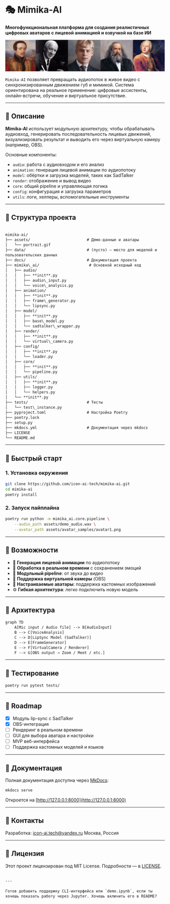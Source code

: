 # 🎭 Mimika-AI

**Многофункциональная платформа для создания реалистичных цифровых аватаров с лицевой анимацией и озвучкой на базе ИИ**

![Demo](assets/portrait.gif)

`Mimika-AI` позволяет превращать аудиопоток в живое видео с синхронизированным движением губ и мимикой. Система ориентирована на реальное применение: цифровые ассистенты, онлайн-встречи, обучение и виртуальное присутствие.

---

## 🧠 Описание

**Mimika-AI** использует модульную архитектуру, чтобы обрабатывать аудиовход, генерировать последовательность лицевых движений, визуализировать результат и выводить его через виртуальную камеру (например, OBS).

Основные компоненты:
- `audio`: работа с аудиовходом и его анализ
- `animation`: генерация лицевой анимации по аудиопотоку
- `model`: обёртки и загрузка моделей, таких как SadTalker
- `render`: отображение и вывод видео
- `core`: общий pipeline и управляющая логика
- `config`: конфигурация и загрузка параметров
- `utils`: логи, хелперы, вспомогательные инструменты

---

## 📁 Структура проекта

```

mimika-ai/
├── assets/                         # Демо-данные и аватары
│   └── portrait.gif
├── data/                           # (пусто) — место для моделей и пользовательских данных
├── docs/                           # Документация проекта
├── mimika\_ai/                      # Основной исходный код
│   ├── audio/
│   │   ├── **init**.py
│   │   ├── audio\_input.py
│   │   └── voice\_analysis.py
│   ├── animation/
│   │   ├── **init**.py
│   │   ├── frame\_generator.py
│   │   └── lipsync.py
│   ├── model/
│   │   ├── **init**.py
│   │   ├── base\_model.py
│   │   └── sadtalker\_wrapper.py
│   ├── render/
│   │   ├── **init**.py
│   │   └── virtual\_camera.py
│   ├── config/
│   │   ├── **init**.py
│   │   └── loader.py
│   ├── core/
│   │   ├── **init**.py
│   │   └── pipeline.py
│   ├── utils/
│   │   ├── **init**.py
│   │   ├── logger.py
│   │   └── helpers.py
│   └── **init**.py
├── tests/                          # Тесты
│   └── test\_instance.py
├── pyproject.toml                  # Настройка Poetry
├── poetry.lock
├── setup.py
├── mkdocs.yml                      # Документация через mkdocs
├── LICENSE
└── README.md

````

---

## 🚀 Быстрый старт

### 1. Установка окружения

```bash
git clone https://github.com/icon-ai-tech/mimika-ai.git
cd mimika-ai
poetry install
````

### 2. Запуск пайплайна

```bash
poetry run python -m mimika_ai.core.pipeline \
    --audio_path assets/demo_audio.wav \
    --avatar_path assets/avatar_samples/avatar1.png
```

---

## 🧩 Возможности

* 🎤 **Генерация лицевой анимации** по аудиопотоку
* 🔁 **Обработка в реальном времени** с сохранением эмоций
* 🧠 **Модульный pipeline**: от звука до видео
* 🎥 **Поддержка виртуальной камеры** (OBS)
* 🎨 **Настраиваемые аватары**: поддержка кастомных изображений
* ⚙️ **Гибкая архитектура**: легко подключить новую модель

---

## 📜 Архитектура

```mermaid
graph TD
    A[Mic input / Audio file] --> B[AudioInput]
    B --> C[VoiceAnalysis]
    C --> D[LipSync Model (SadTalker)]
    D --> E[FrameGenerator]
    E --> F[VirtualCamera / Renderer]
    F --> G[OBS output → Zoom / Meet / etc.]
```

---

## 🧪 Тестирование

```bash
poetry run pytest tests/
```

---

## 📅 Roadmap

* [x] Модуль lip-sync с SadTalker
* [x] OBS-интеграция
* [ ] Рендеринг в реальном времени
* [ ] GUI для выбора аватара и настройки
* [ ] MVP веб-интерфейса
* [ ] Поддержка кастомных моделей и языков

---

## 📘 Документация

Полная документация доступна через [MkDocs](https://www.mkdocs.org/):

```bash
mkdocs serve
```

Откроется на [http://127.0.0.1:8000](http://127.0.0.1:8000)

---

## 🤝 Контакты

Разработка: [icon-ai.tech@yandex.ru](mailto:icon-ai.tech@yandex.ru)
Москва, Россия

---

## 📄 Лицензия

Этот проект лицензирован под MIT License. Подробности — в [LICENSE](LICENSE).

```

---

Готов добавить поддержку CLI-интерфейса или `demo.ipynb`, если ты хочешь показать работу через Jupyter. Хочешь включить его в README?
```
